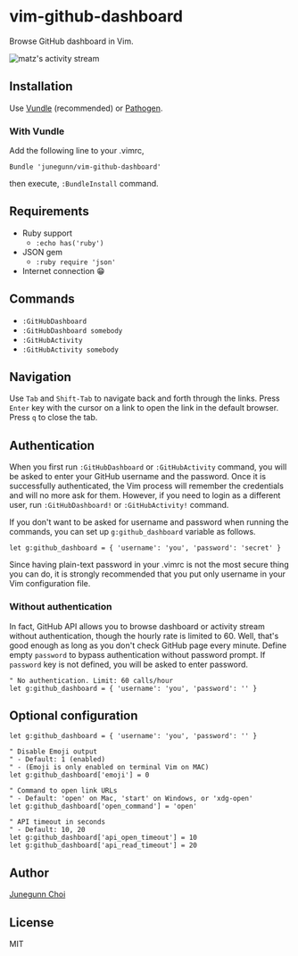 vim-github-dashboard
====================

Browse GitHub dashboard in Vim.

![matz's activity stream](https://github.com/junegunn/vim-github-dashboard/raw/master/screenshot.png)

Installation
------------

Use [Vundle](https://github.com/gmarik/vundle) (recommended)
or [Pathogen](https://github.com/tpope/vim-pathogen).

### With Vundle

Add the following line to your .vimrc,

```vim
Bundle 'junegunn/vim-github-dashboard'
```

then execute, `:BundleInstall` command.

Requirements
------------

- Ruby support
  - `:echo has('ruby')`
- JSON gem
  - `:ruby require 'json'`
- Internet connection :grin:

Commands
--------

- `:GitHubDashboard`
- `:GitHubDashboard somebody`
- `:GitHubActivity`
- `:GitHubActivity somebody`

Navigation
----------

Use `Tab` and `Shift-Tab` to navigate back and forth through the links.
Press `Enter` key with the cursor on a link to open the link in the
default browser.
Press `q` to close the tab.

Authentication
--------------

When you first run `:GitHubDashboard` or `:GitHubActivity` command,
you will be asked to enter your GitHub username and the password.
Once it is successfully authenticated, the Vim process will remember
the credentials and will no more ask for them. However, if you need to
login as a different user, run `:GitHubDashboard!` or
`:GitHubActivity!` command.

If you don't want to be asked for username and password when running
the commands, you can set up `g:github_dashboard` variable as follows.

```vim
let g:github_dashboard = { 'username': 'you', 'password': 'secret' }
```

Since having plain-text password in your .vimrc is not the most secure
thing you can do, it is strongly recommended that you put only
username in your Vim configuration file.

### Without authentication

In fact, GitHub API allows you to browse dashboard or activity stream
without authentication, though the hourly rate is limited to 60.
Well, that's good enough as long as you don't check GitHub page every
minute. Define empty `password` to bypass authentication without
password prompt. If `password` key is not defined, you will be asked
to enter password.

```vim
" No authentication. Limit: 60 calls/hour
let g:github_dashboard = { 'username': 'you', 'password': '' }
```

Optional configuration
----------------------

```vim
let g:github_dashboard = { 'username': 'you', 'password': '' }

" Disable Emoji output
" - Default: 1 (enabled)
" - (Emoji is only enabled on terminal Vim on MAC)
let g:github_dashboard['emoji'] = 0

" Command to open link URLs
" - Default: 'open' on Mac, 'start' on Windows, or 'xdg-open'
let g:github_dashboard['open_command'] = 'open'

" API timeout in seconds
" - Default: 10, 20
let g:github_dashboard['api_open_timeout'] = 10
let g:github_dashboard['api_read_timeout'] = 20
```

Author
------

[Junegunn Choi](https://github.com/junegunn)

License
-------

MIT
